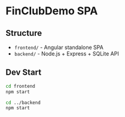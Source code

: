 # FinClubDemo SPA

## Structure
- `frontend/` - Angular standalone SPA
- `backend/` - Node.js + Express + SQLite API

## Dev Start
```bash
cd frontend
npm start

cd ../backend
npm start
